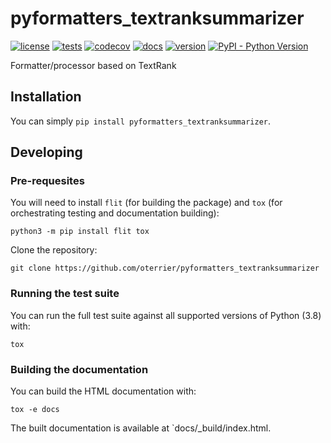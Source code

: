 # pyformatters_textranksummarizer

[![license](https://img.shields.io/github/license/oterrier/pyformatters_textranksummarizer)](https://github.com/oterrier/pyformatters_textranksummarizer/blob/master/LICENSE)
[![tests](https://github.com/oterrier/pyformatters_textranksummarizer/workflows/tests/badge.svg)](https://github.com/oterrier/pyformatters_textranksummarizer/actions?query=workflow%3Atests)
[![codecov](https://img.shields.io/codecov/c/github/oterrier/pyformatters_textranksummarizer)](https://codecov.io/gh/oterrier/pyformatters_textranksummarizer)
[![docs](https://img.shields.io/readthedocs/pyformatters_textranksummarizer)](https://pyformatters_textranksummarizer.readthedocs.io)
[![version](https://img.shields.io/pypi/v/pyformatters_textranksummarizer)](https://pypi.org/project/pyformatters_textranksummarizer/)
[![PyPI - Python Version](https://img.shields.io/pypi/pyversions/pyformatters_textranksummarizer)](https://pypi.org/project/pyformatters_textranksummarizer/)

Formatter/processor based on TextRank

## Installation

You can simply `pip install pyformatters_textranksummarizer`.

## Developing

### Pre-requesites

You will need to install `flit` (for building the package) and `tox` (for orchestrating testing and documentation building):

```
python3 -m pip install flit tox
```

Clone the repository:

```
git clone https://github.com/oterrier/pyformatters_textranksummarizer
```

### Running the test suite

You can run the full test suite against all supported versions of Python (3.8) with:

```
tox
```

### Building the documentation

You can build the HTML documentation with:

```
tox -e docs
```

The built documentation is available at `docs/_build/index.html.
